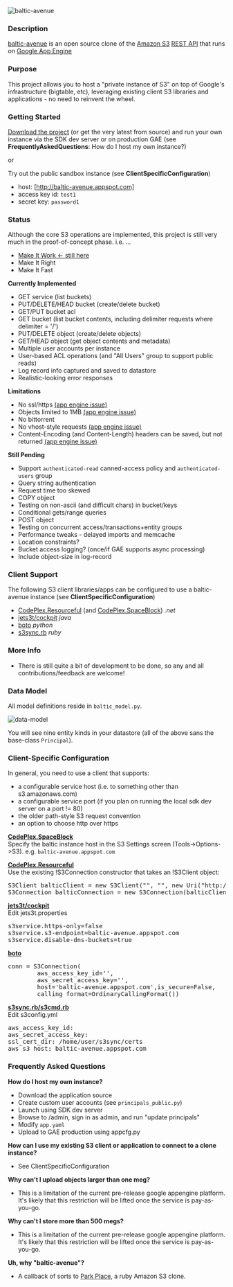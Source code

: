 ![baltic-avenue](http://baltic.s3.amazonaws.com/baltic-avenue.png)

### Description
[baltic-avenue](https://github.com/johnspurlock/baltic-avenue) is an open source clone of the [Amazon S3](http://aws.amazon.com/s3) [REST API](http://docs.amazonwebservices.com/AmazonS3/2006-03-01/) that runs on [Google App Engine](http://code.google.com/appengine/)

### Purpose
This project allows you to host a "private instance of S3" on top of Google's infrastructure (bigtable, etc), leveraging existing client S3 libraries and applications - no need to reinvent the wheel.

### Getting Started
[Download the project](http://baltic-avenue.googlecode.com/files/baltic-avenue-r34.zip) (or get the very latest from source) and run your own instance via the SDK dev server or on production GAE (see **FrequentlyAskedQuestions**: How do I host my own instance?)

or

Try out the public sandbox instance (see **ClientSpecificConfiguration**)
 * host: [http://baltic-avenue.appspot.com]
 * access key id: `test1`
 * secret key: `password1`


### Status
Although the core S3 operations are implemented, this project is still very much in the proof-of-concept phase. i.e. ...
 * [Make It Work  ← still here](http://c2.com/cgi/wiki?MakeItWorkMakeItRightMakeItFast)
 * Make It Right
 * Make It Fast

**Currently Implemented**
  * GET service (list buckets)
  * PUT/DELETE/HEAD bucket (create/delete bucket)
  * GET/PUT bucket acl 
  * GET bucket (list bucket contents, including delimiter requests where delimiter = '/')
  * PUT/DELETE object (create/delete objects)
  * GET/HEAD object (get object contents and metadata)
  * Multiple user accounts per instance
  * User-based ACL operations (and "All Users" group to support public reads)
  * Log record info captured and saved to datastore
  * Realistic-looking error responses
  
**Limitations**
  * No ssl/https  [(app engine issue)](http://code.google.com/p/googleappengine/issues/detail?id=15)
  * Objects limited to 1MB  [(app engine issue)](http://code.google.com/p/googleappengine/issues/detail?id=78)
  * No bittorrent 
  * No vhost-style requests  [(app engine issue)](http://code.google.com/p/googleappengine/issues/detail?id=113)
  * Content-Encoding (and Content-Length) headers can be saved, but not returned  [(app engine issue)](http://code.google.com/p/googleappengine/issues/detail?id=198)

**Still Pending**
  * Support `authenticated-read` canned-access policy and `authenticated-users` group
  * Query string authentication
  * Request time too skewed
  * COPY object
  * Testing on non-ascii (and difficult chars) in bucket/keys
  * Conditional gets/range queries
  * POST object
  * Testing on concurrent access/transactions+entity groups
  * Performance tweaks - delayed imports and memcache
  * Location constraints?
  * Bucket access logging? (once/if GAE supports async processing)
  * Include object-size in log-record

### Client Support
The following S3 client libraries/apps can be configured to use a baltic-avenue instance (see **ClientSpecificConfiguration**)
  * [CodePlex.Resourceful](http://www.codeplex.com/resourceful) (and [CodePlex.SpaceBlock](http://www.codeplex.com/spaceblock))  _.net_
  * [jets3t/cockpit](https://jets3t.dev.java.net/)  _java_
  * [boto](http://code.google.com/p/boto/)  _python_
  * [s3sync.rb](http://s3sync.net/wiki)  _ruby_

### More Info
  * There is still quite a bit of development to be done, so any and all contributions/feedback are welcome!


### Data Model
All model definitions reside in `baltic_model.py`.

![data-model](http://baltic.s3.amazonaws.com/datamodel70.png)

You will see nine entity kinds in your datastore (all of the above sans the base-class `Principal`).

### Client-Specific Configuration
In general, you need to use a client that supports:
 * a configurable service host (i.e. to something other than s3.amazonaws.com)
 * a configurable service port (if you plan on running the local sdk dev server on a port != 80)
 * the older path-style S3 request convention
 * an option to choose http over https


**[CodePlex.SpaceBlock](http://www.codeplex.com/spaceblock)**  
Specify the baltic instance host in the S3 Settings screen (Tools->Options->S3). e.g. `baltic-avenue.appspot.com`

**[CodePlex.Resourceful](http://www.codeplex.com/resourceful)**  
Use the existing !S3Connection constructor that takes an !S3Client object:
<pre>
S3Client balticClient = new S3Client("<access-key-id>", "<secret-access-key>", new Uri("http://baltic-avenue.appspot.com"), retryStrategy);
S3Connection balticConnection = new S3Connection(balticClient, RequestStyle.Path);
</pre>

**[jets3t/cockpit](https://jets3t.dev.java.net/)**  
Edit jets3t.properties 
<pre>
s3service.https-only=false
s3service.s3-endpoint=baltic-avenue.appspot.com
s3service.disable-dns-buckets=true
</pre>

**[boto](http://code.google.com/p/boto/)**  
<pre>
conn = S3Connection(
        aws_access_key_id='<access-key-id>',
        aws_secret_access_key='<secret-access-key>',
        host='baltic-avenue.appspot.com',is_secure=False,
        calling_format=OrdinaryCallingFormat())
</pre>

**[s3sync.rb/s3cmd.rb](http://s3sync.net/wiki)**  
Edit s3config.yml
<pre>
aws_access_key_id: <access-key-id>
aws_secret_access_key: <secret-access-key>
ssl_cert_dir: /home/user/s3sync/certs
aws_s3_host: baltic-avenue.appspot.com
</pre>


### Frequently Asked Questions

**How do I host my own instance?**
 * Download the application source
 * Create custom user accounts (see `principals_public.py`)
 * Launch using SDK dev server
 * Browse to /admin, sign in as admin, and run "update principals"
 * Modify `app.yaml`
 * Upload to GAE production using appcfg.py 

**How can I use my existing S3 client or application to connect to a clone instance?**
 * See ClientSpecificConfiguration

**Why can't I upload objects larger than one meg?**
 * This is a limitation of the current pre-release google appengine platform.  It's likely that this restriction will be lifted once the service is pay-as-you-go.

**Why can't I store more than 500 megs?**
 * This is a limitation of the current pre-release google appengine platform.  It's likely that this restriction will be lifted once the service is pay-as-you-go.

**Uh, why "baltic-avenue"?**
 * A callback of sorts to [Park Place](http://code.whytheluckystiff.net/parkplace), a ruby Amazon S3 clone.
